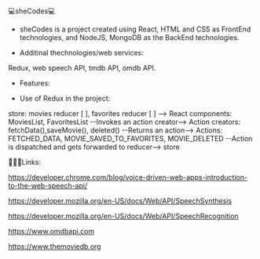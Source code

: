 💻sheCodes💻

* sheCodes is a project created using React, HTML and CSS as FrontEnd technologies, and NodeJS, MongoDB as the BackEnd technologies.

* Additinal thechnologies/web services: 

Redux, web speech API, tmdb API, omdb API.

* Features:

* Use of Redux in the project:

store: movies reducer [ ], favorites reducer [ ] -->
React components: MoviesList, FavoritesList --Invokes an action creator-->
Action creators: fetchData(),saveMovie(), deleted() --Returns an action-->
Actions: FETCHED_DATA, MOVIE_SAVED_TO_FAVORITES, MOVIE_DELETED --Action is dispatched and gets forwarded to reducer--> 
store






👩🏻‍🎓Links:

https://developer.chrome.com/blog/voice-driven-web-apps-introduction-to-the-web-speech-api/

https://developer.mozilla.org/en-US/docs/Web/API/SpeechSynthesis

https://developer.mozilla.org/en-US/docs/Web/API/SpeechRecognition

https://www.omdbapi.com

https://www.themoviedb.org

